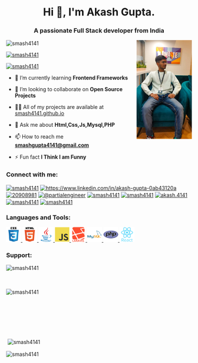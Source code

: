 <h1 align="center">Hi 👋, I'm Akash Gupta.</h1>
<h3 align="center">A passionate Full Stack developer from India</h3>
<img align="right" alt="profile" width="150" src="WhatsApp Image 2022-12-25 at 10.06.11 PM.jpeg">

<p align="left"> <img src="https://komarev.com/ghpvc/?username=smash4141&label=Profile%20views&color=0e75b6&style=flat" alt="smash4141" /> </p>

<p align="left"> <a href="https://github.com/ryo-ma/github-profile-trophy"><img src="https://github-profile-trophy.vercel.app/?username=smash4141" alt="smash4141" /></a> </p>

<p align="left"> <a href="https://twitter.com/smash4141" target="blank"><img src="https://img.shields.io/twitter/follow/smash4141?logo=twitter&style=for-the-badge" alt="smash4141" /></a> </p>

- 🌱 I’m currently learning **Frontend Frameworks**

- 👯 I’m looking to collaborate on **Open Source Projects**

- 👨‍💻 All of my projects are available at [smash4141.github.io](smash4141.github.io)

- 💬 Ask me about **Html,Css,Js,Mysql,PHP**

- 📫 How to reach me **smashgupta4141@gmail.com**

- ⚡ Fun fact **I Think I am Funny**

<h3 align="left">Connect with me:</h3>
<p align="left">
<a href="https://twitter.com/smash4141" target="blank"><img align="center" src="https://raw.githubusercontent.com/rahuldkjain/github-profile-readme-generator/master/src/images/icons/Social/twitter.svg" alt="smash4141" height="30" width="40" /></a>
<a href="https://linkedin.com/in/https://www.linkedin.com/in/akash-gupta-0ab43120a" target="blank"><img align="center" src="https://raw.githubusercontent.com/rahuldkjain/github-profile-readme-generator/master/src/images/icons/Social/linked-in-alt.svg" alt="https://www.linkedin.com/in/akash-gupta-0ab43120a" height="30" width="40" /></a>
<a href="https://stackoverflow.com/users/20908981" target="blank"><img align="center" src="https://raw.githubusercontent.com/rahuldkjain/github-profile-readme-generator/master/src/images/icons/Social/stack-overflow.svg" alt="20908981" height="30" width="40" /></a>
<a href="https://youtube.com/@partialengineer" target="blank"><img align="center" src="https://raw.githubusercontent.com/rahuldkjain/github-profile-readme-generator/master/src/images/icons/Social/youtube.svg" alt="@partialengineer" height="30" width="40" /></a>
<a href="https://www.codechef.com/users/smash4141" target="blank"><img align="center" src="https://cdn.jsdelivr.net/npm/simple-icons@3.1.0/icons/codechef.svg" alt="smash4141" height="30" width="40" /></a>
<a href="https://www.hackerrank.com/smashgupta4141" target="blank"><img align="center" src="https://raw.githubusercontent.com/rahuldkjain/github-profile-readme-generator/master/src/images/icons/Social/hackerrank.svg" alt="smash4141" height="30" width="40" /></a>
<a href="https://codeforces.com/profile/akash.4141" target="blank"><img align="center" src="https://raw.githubusercontent.com/rahuldkjain/github-profile-readme-generator/master/src/images/icons/Social/codeforces.svg" alt="akash.4141" height="30" width="40" /></a>
<a href="https://www.leetcode.com/smash4141" target="blank"><img align="center" src="https://raw.githubusercontent.com/rahuldkjain/github-profile-readme-generator/master/src/images/icons/Social/leet-code.svg" alt="smash4141" height="30" width="40" /></a>
<a href="https://auth.geeksforgeeks.org/user/smash4141" target="blank"><img align="center" src="https://raw.githubusercontent.com/rahuldkjain/github-profile-readme-generator/master/src/images/icons/Social/geeks-for-geeks.svg" alt="smash4141" height="30" width="40" /></a>
</p>

<h3 align="left">Languages and Tools:</h3>
<a href="https://www.w3schools.com/css/" target="_blank" rel="noreferrer"> <img src="https://raw.githubusercontent.com/devicons/devicon/master/icons/css3/css3-original-wordmark.svg" alt="css3" width="40" height="40"/> </a> <a href="https://www.w3.org/html/" target="_blank" rel="noreferrer"> <img src="https://raw.githubusercontent.com/devicons/devicon/master/icons/html5/html5-original-wordmark.svg" alt="html5" width="40" height="40"/> </a> <a href="https://www.java.com" target="_blank" rel="noreferrer"> <img src="https://raw.githubusercontent.com/devicons/devicon/master/icons/java/java-original.svg" alt="java" width="40" height="40"/> </a> <a href="https://developer.mozilla.org/en-US/docs/Web/JavaScript" target="_blank" rel="noreferrer"> <img src="https://raw.githubusercontent.com/devicons/devicon/master/icons/javascript/javascript-original.svg" alt="javascript" width="40" height="40"/> </a> <a href="https://laravel.com/" target="_blank" rel="noreferrer"> <img src="https://raw.githubusercontent.com/devicons/devicon/master/icons/laravel/laravel-plain-wordmark.svg" alt="laravel" width="40" height="40"/> </a> <a href="https://www.mysql.com/" target="_blank" rel="noreferrer"> <img src="https://raw.githubusercontent.com/devicons/devicon/master/icons/mysql/mysql-original-wordmark.svg" alt="mysql" width="40" height="40"/> </a> <a href="https://www.php.net" target="_blank" rel="noreferrer"> <img src="https://raw.githubusercontent.com/devicons/devicon/master/icons/php/php-original.svg" alt="php" width="40" height="40"/> </a> <a href="https://reactjs.org/" target="_blank" rel="noreferrer"> <img src="https://raw.githubusercontent.com/devicons/devicon/master/icons/react/react-original-wordmark.svg" alt="react" width="40" height="40"/> </a> </p>

<h3 align="left">Support:</h3>
<p><a href="https://www.buymeacoffee.com/smash4141"> <img align="left" src="https://cdn.buymeacoffee.com/buttons/v2/default-yellow.png" height="50" width="210" alt="smash4141" /></a></p><br><br><br>

<p><img align="left" src="https://github-readme-stats.vercel.app/api/top-langs?username=smash4141&show_icons=true&locale=en&layout=compact" alt="smash4141" /></p>
<br><br><br><br><br><br><br>
<p>&nbsp;<img align="center" src="https://github-readme-stats.vercel.app/api?username=smash4141&show_icons=true&locale=en" alt="smash4141" /></p>

<p><img align="center" src="https://github-readme-streak-stats.herokuapp.com/?user=smash4141&" alt="smash4141" /></p>
